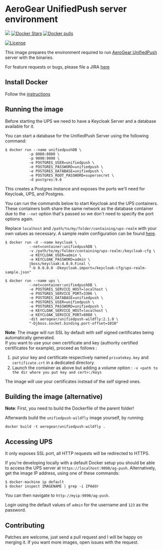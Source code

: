 # AeroGear UnifiedPush server environment

[![](https://img.shields.io/docker/automated/jrottenberg/ffmpeg.svg)](https://hub.docker.com/r/aerogear/unifiedpush-wildfly/)
[![Docker Stars](https://img.shields.io/docker/stars/aerogear/unifiedpush-wildfly.svg?style=plastic)](https://registry.hub.docker.com/v2/repositories/aerogear/unifiedpush-wildfly/stars/count/)
[![Docker pulls](https://img.shields.io/docker/pulls/aerogear/unifiedpush-wildfly.svg?style=plastic)](https://registry.hub.docker.com/v2/repositories/aerogear/unifiedpush-wildfly/)

[![License](https://img.shields.io/:license-Apache2-blue.svg)](http://www.apache.org/licenses/LICENSE-2.0)



This image prepares the environment required to run [AeroGear UnifiedPush](https://github.com/aerogear/aerogear-unifiedpush-server/) server with the binaries.

For feature requests or bugs, please file a JIRA [here](https://issues.jboss.org/projects/AGPUSH/summary)

## Install Docker

Follow the [instructions](http://docs.docker.com/installation/)

## Running the image

Before starting the UPS we need to have a Keycloak Server and a database available for it.

You can start a database for the UnifiedPush Server using the following command:

```shell
$ docker run --name unifiedpushDB \
           -p 8080:8080 \
           -p 9090:9090 \
           -e POSTGRES_USER=unifiedpush \
           -e POSTGRES_PASSWORD=unifiedpush \
           -e POSTGRES_DATABASE=unifiedpush \
           -e POSTGRES_ROOT_PASSWORD=supersecret \
           -d postgres:9.6
```

This creates a Postgres instance and exposes the ports we'll need for Keycloak, UPS, and Postgres.

You can run the commands below to start Keycloak and the UPS containers. These containers both share the same network as the database container due to the `--net` option that's passed so we don't need to specify the port options again. 

Replace `localhost` and `/path/to/my/folder/containing/ups-realm` with your own values as necessary. A sample realm configuration can be found [here](https://github.com/aerogear/aerogear-unifiedpush-server/tree/master/docker-compose/keycloak-realm).

```shell
$ docker run -d --name keycloak \
           --net=container:unifiedpushDB \
           -v /path/to/my/folder/containing/ups-realm:/keycloak-cfg \
           -e KEYCLOAK_USER=admin \
           -e KEYCLOAK_PASSWORD=admin \
           jboss/keycloak:4.0.0.Final \
           "-b 0.0.0.0 -Dkeycloak.import=/keycloak-cfg/ups-realm-sample.json"

$ docker run --name ups \
           --net=container:unifiedpushDB \
           -e POSTGRES_SERVICE_HOST=localhost \
           -e POSTGRES_SERVICE_PORT=3306 \
           -e POSTGRES_DATABASE=unifiedpush \
           -e POSTGRES_USER=unifiedpush \
           -e POSTGRES_PASSWORD=unifiedpush \
           -e KEYCLOAK_SERVICE_HOST=localhost \
           -e KEYCLOAK_SERVICE_PORT=8080 \
           -dit aerogear/unifiedpush-wildfly:2.1.0 \
           "-Djboss.socket.binding.port-offset=1010"
```

**Note**: The image will run SSL by default with self signed certificates being automatically generated.    
If you want to use your own certificate and key (authority certified certificates for example), proceed as follows :

1. put your key and certificate respectively named `privatekey.key` and `certificate.crt` in a dedicated directory.    
2. Launch the container as above but adding a volume option : `-v <path to the dir where you put key and cert>:/keys`

The image will use your certificates instead of the self signed ones.

## Building the image (alternative)

**Note**: First, you need to build the Dockerfile of the parent folder!

Afterwards build the `unifiedpush-wildfly` image yourself, by running:

`docker build -t aerogear/unifiedpush-wildfly .`

## Accessing UPS

It only exposes SSL port, all HTTP requests will be redirected to HTTPS.

If you're developing locally with a default Docker setup you should be able to access the UPS server at `https://localhost:9090/ag-push`. Alternatively, get the image IP address, using one of these commands:

```
$ docker-machine ip default
$ docker inspect IMAGENAME | grep -i IPAddr
```

You can then navigate to `http://myip:9090/ag-push`.

Login using the default values of `admin` for the username and `123` as the password.

## Contributing

Patches are welcome, just send a pull request and I will be happy on merging it. If you want more images, open issues
with the request.
